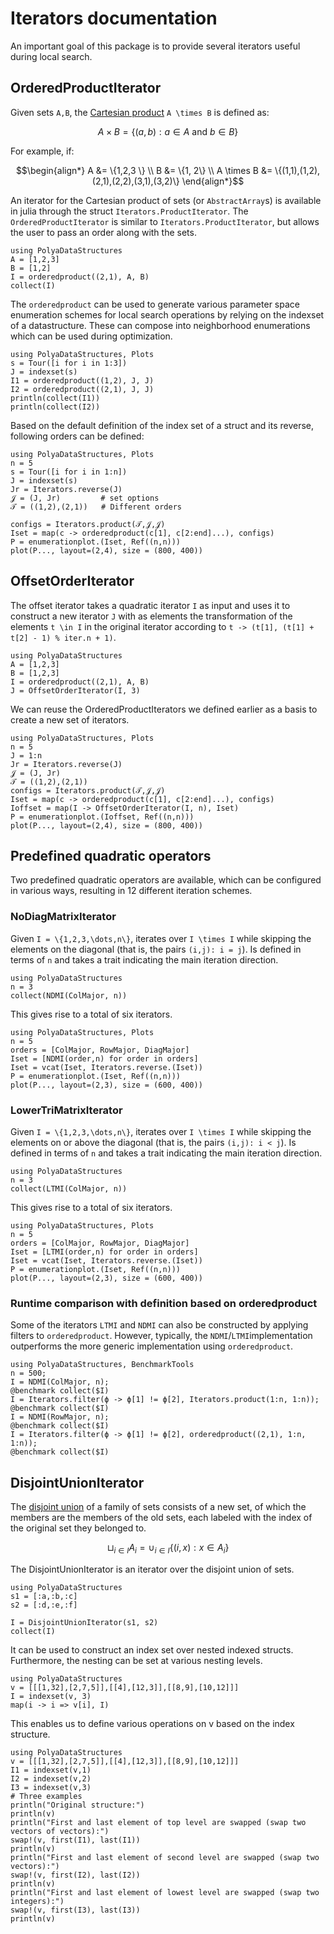 # Iterators documentation

An important goal of this package is to provide several iterators useful during local search.


## OrderedProductIterator

Given sets ``A,B``, the [Cartesian product](https://en.wikipedia.org/wiki/Cartesian_product) ``A \times B`` is defined as:

```math
    A \times B = \{(a,b) : a \in A \text{ and } b \in B \}
```

For example, if:
```math
\begin{align*}
             A &= \{1,2,3 \} \\
             B &= \{1, 2\} \\
    A \times B &= \{(1,1),(1,2),(2,1),(2,2),(3,1),(3,2)\}
\end{align*}
```

An iterator for the Cartesian product of sets (or `AbstractArray`s) is available in julia through the struct `Iterators.ProductIterator`. The `OrderedProductIterator` is similar to `Iterators.ProductIterator`, but allows the user to pass an order along with the sets. 

```@example
using PolyaDataStructures
A = [1,2,3]
B = [1,2]
I = orderedproduct((2,1), A, B)
collect(I)
```

The `orderedproduct` can be used to generate various parameter space enumeration schemes for local search operations by relying on the indexset of a datastructure. These can compose into neighborhood enumerations which can be used during optimization.

```@example
using PolyaDataStructures, Plots
s = Tour([i for i in 1:3])
J = indexset(s)
I1 = orderedproduct((1,2), J, J)
I2 = orderedproduct((2,1), J, J)
println(collect(I1))
println(collect(I2))
```

Based on the default definition of the index set of a struct and its reverse, following orders can be defined:

```@example
using PolyaDataStructures, Plots
n = 5 
s = Tour([i for i in 1:n])
J = indexset(s)
Jr = Iterators.reverse(J)
𝒥 = (J, Jr)         # set options
𝒯 = ((1,2),(2,1))   # Different orders

configs = Iterators.product(𝒯,𝒥,𝒥)
Iset = map(c -> orderedproduct(c[1], c[2:end]...), configs)
P = enumerationplot.(Iset, Ref((n,n)))
plot(P..., layout=(2,4), size = (800, 400))
``` 


## OffsetOrderIterator
The offset iterator takes a quadratic iterator ``I`` as input and uses it to construct a new iterator ``J`` with as elements the transformation of the elements ``t \in I`` in the original iterator according to `t -> (t[1], (t[1] + t[2] - 1) % iter.n + 1)`.

```@example
using PolyaDataStructures
A = [1,2,3]
B = [1,2,3]
I = orderedproduct((2,1), A, B)
J = OffsetOrderIterator(I, 3)
```

We can reuse the OrderedProductIterators we defined earlier as a basis to create a new set of iterators. 

```@example
using PolyaDataStructures, Plots
n = 5
J = 1:n
Jr = Iterators.reverse(J)
𝒥 = (J, Jr)
𝒯 = ((1,2),(2,1))
configs = Iterators.product(𝒯,𝒥,𝒥)
Iset = map(c -> orderedproduct(c[1], c[2:end]...), configs)
Ioffset = map(I -> OffsetOrderIterator(I, n), Iset)
P = enumerationplot.(Ioffset, Ref((n,n)))
plot(P..., layout=(2,4), size = (800, 400))
``` 

## Predefined quadratic operators

Two predefined quadratic operators are available, which can be configured in various ways, resulting in 12 different iteration schemes.

### NoDiagMatrixIterator
Given ``I = \{1,2,3,\dots,n\}``, iterates over ``I \times I`` while skipping the elements on the diagonal (that is, the pairs ``(i,j): i = j``). Is defined in terms of ``n`` and takes a trait indicating the main iteration direction.

```@example
using PolyaDataStructures
n = 3
collect(NDMI(ColMajor, n))
```

This gives rise to a total of six iterators.


```@example
using PolyaDataStructures, Plots
n = 5
orders = [ColMajor, RowMajor, DiagMajor]
Iset = [NDMI(order,n) for order in orders] 
Iset = vcat(Iset, Iterators.reverse.(Iset))
P = enumerationplot.(Iset, Ref((n,n)))
plot(P..., layout=(2,3), size = (600, 400))
```

### LowerTriMatrixIterator
Given ``I = \{1,2,3,\dots,n\}``, iterates over ``I \times I`` while skipping the elements on or above the diagonal (that is, the pairs ``(i,j): i < j``). Is defined in terms of ``n`` and takes a trait indicating the main iteration direction.

```@example
using PolyaDataStructures
n = 3
collect(LTMI(ColMajor, n))
```

This gives rise to a total of six iterators.

```@example
using PolyaDataStructures, Plots
n = 5
orders = [ColMajor, RowMajor, DiagMajor]
Iset = [LTMI(order,n) for order in orders] 
Iset = vcat(Iset, Iterators.reverse.(Iset))
P = enumerationplot.(Iset, Ref((n,n)))
plot(P..., layout=(2,3), size = (600, 400))
```

### Runtime comparison with definition based on orderedproduct

Some of the iterators `LTMI` and `NDMI` can also be constructed by applying filters to `orderedproduct`. However, typically, the `NDMI`/`LTMI`implementation outperforms the more generic implementation using `orderedproduct`.

```@repl
using PolyaDataStructures, BenchmarkTools
n = 500;
I = NDMI(ColMajor, n);
@benchmark collect($I)
I = Iterators.filter(ϕ -> ϕ[1] != ϕ[2], Iterators.product(1:n, 1:n));
@benchmark collect($I)
I = NDMI(RowMajor, n);
@benchmark collect($I)
I = Iterators.filter(ϕ -> ϕ[1] != ϕ[2], orderedproduct((2,1), 1:n, 1:n));
@benchmark collect($I)

```



## DisjointUnionIterator

The [disjoint union](https://en.wikipedia.org/wiki/Disjoint_union) of a family of sets consists of a new set, of which the members are the members of the old sets, each labeled with the index of the original set they belonged to.

```math
\sqcup_{i \in I} A_i = \cup_{i \in I} \{(i,x): x \in A_i \}
```

The DisjointUnionIterator is an iterator over the disjoint union of sets. 


```@example
using PolyaDataStructures
s1 = [:a,:b,:c]
s2 = [:d,:e,:f]

I = DisjointUnionIterator(s1, s2)
collect(I)
```

It can be used to construct an index set over nested indexed structs. Furthermore, the nesting can be set at various nesting levels.

```@example
using PolyaDataStructures
v = [[[1,32],[2,7,5]],[[4],[12,3]],[[8,9],[10,12]]]
I = indexset(v, 3)
map(i -> i => v[i], I)
```
This enables us to define various operations on v based on the index structure.

```@example
using PolyaDataStructures
v = [[[1,32],[2,7,5]],[[4],[12,3]],[[8,9],[10,12]]]
I1 = indexset(v,1)
I2 = indexset(v,2)
I3 = indexset(v,3)
# Three examples
println("Original structure:") 
println(v) 
println("First and last element of top level are swapped (swap two vectors of vectors):") 
swap!(v, first(I1), last(I1))
println(v)
println("First and last element of second level are swapped (swap two vectors):") 
swap!(v, first(I2), last(I2))
println(v) 
println("First and last element of lowest level are swapped (swap two integers):")
swap!(v, first(I3), last(I3))
println(v)
```